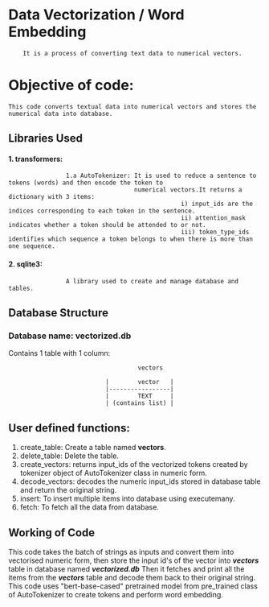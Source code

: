 # Data Vectorization / Word Embedding
        
        It is a process of converting text data to numerical vectors.

# Objective of code:
    This code converts textual data into numerical vectors and stores the numerical data into database.

## Libraries Used
#### 1. transformers:
                    1.a AutoTokenizer: It is used to reduce a sentence to tokens (words) and then encode the token to 
                                       numerical vectors.It returns a dictionary with 3 items:
                                                    i) input_ids are the indices corresponding to each token in the sentence.
                                                    ii) attention_mask indicates whether a token should be attended to or not.
                                                    iii) token_type_ids identifies which sequence a token belongs to when there is more than one sequence.

#### 2. sqlite3: 
                    A library used to create and manage database and tables. 


## Database Structure

### Database name:  vectorized.db
Contains 1 table with 1 column:
                                         
                                        vectors   

                               |        vector   | 
                               |-----------------|
                               |        TEXT     |        
                               | (contains list) |   

## User defined functions:
1. create_table: Create a table named **vectors**.
2. delete_table: Delete the table.
3. create_vectors: returns input_ids of the vectorized tokens created by tokenizer object of AutoTokenizer class in numeric form.
4. decode_vectors: decodes the numeric input_ids stored in database table and return the original string.
5. insert: To insert multiple items into database using executemany.
6. fetch: To fetch all the data from database.


## Working of Code
This code takes the batch of strings as inputs and convert them into vectorised numeric form, then store the input id's 
of the vector into **_vectors_** table in database named **_vectorized.db_** 
Then it fetches and print all the items from the **_vectors_** table and decode them back to their original string.
This code uses "bert-base-cased" pretrained model from pre_trained class of AutoTokenizer to create tokens 
and perform word embedding.
